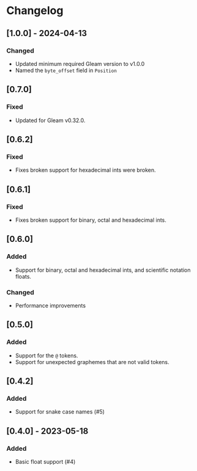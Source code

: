 # Changelog

## [1.0.0] - 2024-04-13

### Changed

-   Updated minimum required Gleam version to v1.0.0
-   Named the `byte_offset` field in `Position`

## [0.7.0]

### Fixed

-   Updated for Gleam v0.32.0.

## [0.6.2]

### Fixed

-   Fixes broken support for hexadecimal ints were broken.

## [0.6.1]

### Fixed

-   Fixes broken support for binary, octal and hexadecimal ints.

## [0.6.0]

### Added

-   Support for binary, octal and hexadecimal ints, and scientific notation
    floats.

### Changed

-   Performance improvements

## [0.5.0]

### Added

-   Support for the `@` tokens.
-   Support for unexpected graphemes that are not valid tokens.

## [0.4.2]

### Added

-   Support for snake case names (#5)

## [0.4.0] - 2023-05-18

### Added

-   Basic float support (#4)
